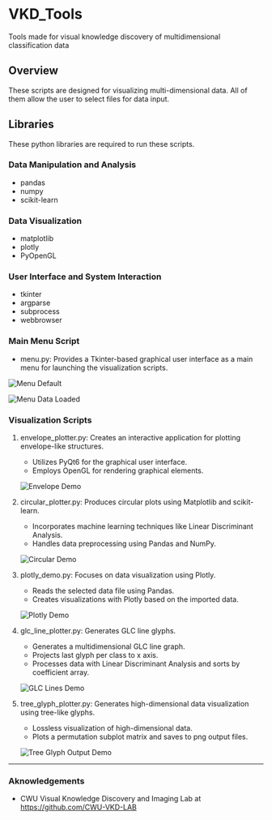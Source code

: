 # VKD_Tools

Tools made for visual knowledge discovery of multidimensional classification data

## Overview

These scripts are designed for visualizing multi-dimensional data. All of them allow the user to select files for data input.

## Libraries

These python libraries are required to run these scripts.

### Data Manipulation and Analysis

- pandas
- numpy
- scikit-learn

### Data Visualization

- matplotlib
- plotly
- PyOpenGL

### User Interface and System Interaction

- tkinter
- argparse
- subprocess
- webbrowser

### Main Menu Script

- menu.py: Provides a Tkinter-based graphical user interface as a main menu for launching the visualization scripts.

![Menu Default](screenshots/menu1.png)

![Menu Data Loaded](screenshots/menu2.png)

### Visualization Scripts

1. envelope_plotter.py: Creates an interactive application for plotting envelope-like structures.
    - Utilizes PyQt6 for the graphical user interface.
    - Employs OpenGL for rendering graphical elements.  

    ![Envelope Demo](screenshots/envelope1.png)

2. circular_plotter.py: Produces circular plots using Matplotlib and scikit-learn.
    - Incorporates machine learning techniques like Linear Discriminant Analysis.
    - Handles data preprocessing using Pandas and NumPy.  

    ![Circular Demo](screenshots/circular1.png)

3. plotly_demo.py: Focuses on data visualization using Plotly.
    - Reads the selected data file using Pandas.
    - Creates visualizations with Plotly based on the imported data.  

    ![Plotly Demo](screenshots/plotly1.png)

4. glc_line_plotter.py: Generates GLC line glyphs.
    - Generates a multidimensional GLC line graph.
    - Projects last glyph per class to x axis.
    - Processes data with Linear Discriminant Analysis and sorts by coefficient array.

    ![GLC Lines Demo](screenshots/glc_lines.png)

5. tree_glyph_plotter.py: Generates high-dimensional data visualization using tree-like glyphs.
    - Lossless visualization of high-dimensional data.
    - Plots a permutation subplot matrix and saves to png output files.

    ![Tree Glyph Output Demo](screenshots/wheat_seeds_combinatorial_trees_1.png)

---

### Aknowledgements

- CWU Visual Knowledge Discovery and Imaging Lab at <https://github.com/CWU-VKD-LAB>
